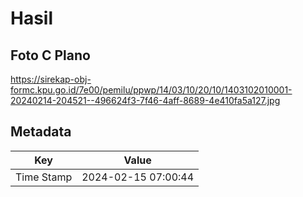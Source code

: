 # Hasil

## Foto C Plano

https://sirekap-obj-formc.kpu.go.id/7e00/pemilu/ppwp/14/03/10/20/10/1403102010001-20240214-204521--496624f3-7f46-4aff-8689-4e410fa5a127.jpg


## Metadata

| Key        | Value               |
| ---------- | ------------------- |
| Time Stamp | 2024-02-15 07:00:44 |



